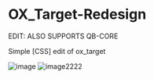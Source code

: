 # OX_Target-Redesign
EDIT: ALSO SUPPORTS QB-CORE

Simple [CSS] edit of ox_target

![image](https://github.com/user-attachments/assets/94ce2690-b113-4bb0-8f61-34583e8ecb1e)
![image2222](https://github.com/user-attachments/assets/398efcad-f7d4-48cd-a80c-29d4091b9216)
